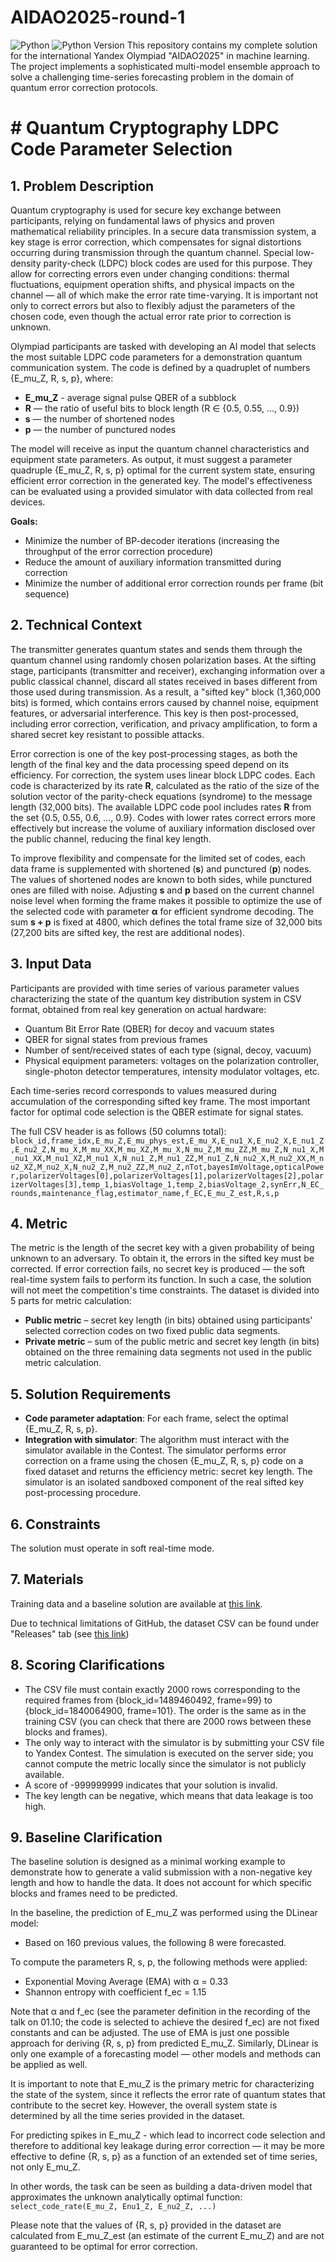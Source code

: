 # AIDAO2025-round-1
![Python](https://img.shields.io/badge/python-3.8%2B-blue)
![Python Version](https://img.shields.io/badge/Python-3.8%2B-3776AB?logo=python&logoColor=white)
This repository contains my complete solution for the international Yandex Olympiad "AIDAO2025" in machine learning. The project implements a sophisticated multi-model ensemble approach to solve a challenging time-series forecasting problem in the domain of quantum error correction protocols.

# # Quantum Cryptography LDPC Code Parameter Selection

## 1. Problem Description

Quantum cryptography is used for secure key exchange between participants, relying on fundamental laws of physics and proven mathematical reliability principles. In a secure data transmission system, a key stage is error correction, which compensates for signal distortions occurring during transmission through the quantum channel. Special low-density parity-check (LDPC) block codes are used for this purpose. They allow for correcting errors even under changing conditions: thermal fluctuations, equipment operation shifts, and physical impacts on the channel — all of which make the error rate time-varying. It is important not only to correct errors but also to flexibly adjust the parameters of the chosen code, even though the actual error rate prior to correction is unknown.

Olympiad participants are tasked with developing an AI model that selects the most suitable LDPC code parameters for a demonstration quantum communication system. The code is defined by a quadruplet of numbers {E_mu_Z, R, s, p}, where:
- **E_mu_Z** - average signal pulse QBER of a subblock
- **R** — the ratio of useful bits to block length (R ∈ {0.5, 0.55, …, 0.9})
- **s** — the number of shortened nodes
- **p** — the number of punctured nodes

The model will receive as input the quantum channel characteristics and equipment state parameters. As output, it must suggest a parameter quadruple {E_mu_Z, R, s, p} optimal for the current system state, ensuring efficient error correction in the generated key. The model's effectiveness can be evaluated using a provided simulator with data collected from real devices.

**Goals:**
- Minimize the number of BP-decoder iterations (increasing the throughput of the error correction procedure)
- Reduce the amount of auxiliary information transmitted during correction
- Minimize the number of additional error correction rounds per frame (bit sequence)

## 2. Technical Context

The transmitter generates quantum states and sends them through the quantum channel using randomly chosen polarization bases. At the sifting stage, participants (transmitter and receiver), exchanging information over a public classical channel, discard all states received in bases different from those used during transmission. As a result, a "sifted key" block (1,360,000 bits) is formed, which contains errors caused by channel noise, equipment features, or adversarial interference. This key is then post-processed, including error correction, verification, and privacy amplification, to form a shared secret key resistant to possible attacks.

Error correction is one of the key post-processing stages, as both the length of the final key and the data processing speed depend on its efficiency. For correction, the system uses linear block LDPC codes. Each code is characterized by its rate **R**, calculated as the ratio of the size of the solution vector of the parity-check equations (syndrome) to the message length (32,000 bits). The available LDPC code pool includes rates **R** from the set {0.5, 0.55, 0.6, …, 0.9}. Codes with lower rates correct errors more effectively but increase the volume of auxiliary information disclosed over the public channel, reducing the final key length.

To improve flexibility and compensate for the limited set of codes, each data frame is supplemented with shortened (**s**) and punctured (**p**) nodes. The values of shortened nodes are known to both sides, while punctured ones are filled with noise. Adjusting **s** and **p** based on the current channel noise level when forming the frame makes it possible to optimize the use of the selected code with parameter **α** for efficient syndrome decoding. The sum **s + p** is fixed at 4800, which defines the total frame size of 32,000 bits (27,200 bits are sifted key, the rest are additional nodes).

## 3. Input Data

Participants are provided with time series of various parameter values characterizing the state of the quantum key distribution system in CSV format, obtained from real key generation on actual hardware:

- Quantum Bit Error Rate (QBER) for decoy and vacuum states
- QBER for signal states from previous frames
- Number of sent/received states of each type (signal, decoy, vacuum)
- Physical equipment parameters: voltages on the polarization controller, single-photon detector temperatures, intensity modulator voltages, etc.

Each time-series record corresponds to values measured during accumulation of the corresponding sifted key frame. The most important factor for optimal code selection is the QBER estimate for signal states.

The full CSV header is as follows (50 columns total):
``` block_id,frame_idx,E_mu_Z,E_mu_phys_est,E_mu_X,E_nu1_X,E_nu2_X,E_nu1_Z,E_nu2_Z,N_mu_X,M_mu_XX,M_mu_XZ,M_mu_X,N_mu_Z,M_mu_ZZ,M_mu_Z,N_nu1_X,M_nu1_XX,M_nu1_XZ,M_nu1_X,N_nu1_Z,M_nu1_ZZ,M_nu1_Z,N_nu2_X,M_nu2_XX,M_nu2_XZ,M_nu2_X,N_nu2_Z,M_nu2_ZZ,M_nu2_Z,nTot,bayesImVoltage,opticalPower,polarizerVoltages[0],polarizerVoltages[1],polarizerVoltages[2],polarizerVoltages[3],temp_1,biasVoltage_1,temp_2,biasVoltage_2,synErr,N_EC_rounds,maintenance_flag,estimator_name,f_EC,E_mu_Z_est,R,s,p```


## 4. Metric

The metric is the length of the secret key with a given probability of being unknown to an adversary. To obtain it, the errors in the sifted key must be corrected. If error correction fails, no secret key is produced — the soft real-time system fails to perform its function. In such a case, the solution will not meet the competition's time constraints. The dataset is divided into 5 parts for metric calculation:

- **Public metric** – secret key length (in bits) obtained using participants' selected correction codes on two fixed public data segments.
- **Private metric** – sum of the public metric and secret key length (in bits) obtained on the three remaining data segments not used in the public metric calculation.

## 5. Solution Requirements

- **Code parameter adaptation**: For each frame, select the optimal {E_mu_Z, R, s, p}.
- **Integration with simulator**: The algorithm must interact with the simulator available in the Contest. The simulator performs error correction on a frame using the chosen {E_mu_Z, R, s, p} code on a fixed dataset and returns the efficiency metric: secret key length. The simulator is an isolated sandboxed component of the real sifted key post-processing procedure.

## 6. Constraints

The solution must operate in soft real-time mode.

## 7. Materials

Training data and a baseline solution are available at [this link](https://example.com).

Due to technical limitations of GitHub, the dataset CSV can be found under "Releases" tab (see [this link](https://example.com/releases))

## 8. Scoring Clarifications

- The CSV file must contain exactly 2000 rows corresponding to the required frames from {block_id=1489460492, frame=99} to {block_id=1840064900, frame=101}. The order is the same as in the training CSV (you can check that there are 2000 rows between these blocks and frames).
- The only way to interact with the simulator is by submitting your CSV file to Yandex Contest. The simulation is executed on the server side; you cannot compute the metric locally since the simulator is not publicly available.
- A score of -999999999 indicates that your solution is invalid.
- The key length can be negative, which means that data leakage is too high.

## 9. Baseline Clarification

The baseline solution is designed as a minimal working example to demonstrate how to generate a valid submission with a non-negative key length and how to handle the data. It does not account for which specific blocks and frames need to be predicted.

In the baseline, the prediction of E_mu_Z was performed using the DLinear model:
- Based on 160 previous values, the following 8 were forecasted.

To compute the parameters R, s, p, the following methods were applied:
- Exponential Moving Average (EMA) with α = 0.33
- Shannon entropy with coefficient f_ec = 1.15

Note that α and f_ec (see the parameter definition in the recording of the talk on 01.10; the code is selected to achieve the desired f_ec) are not fixed constants and can be adjusted. The use of EMA is just one possible approach for deriving {R, s, p} from predicted E_mu_Z. Similarly, DLinear is only one example of a forecasting model — other models and methods can be applied as well.

It is important to note that E_mu_Z is the primary metric for characterizing the state of the system, since it reflects the error rate of quantum states that contribute to the secret key. However, the overall system state is determined by all the time series provided in the dataset.

For predicting spikes in E_mu_Z - which lead to incorrect code selection and therefore to additional key leakage during error correction — it may be more effective to define {R, s, p} as a function of an extended set of time series, not only E_mu_Z.

In other words, the task can be seen as building a data-driven model that approximates the unknown analytically optimal function:
```select_code_rate(E_mu_Z, Enu1_Z, E_nu2_Z, ...)```

Please note that the values of {R, s, p} provided in the dataset are calculated from E_mu_Z_est (an estimate of the current E_mu_Z) and are not guaranteed to be optimal for error correction.
